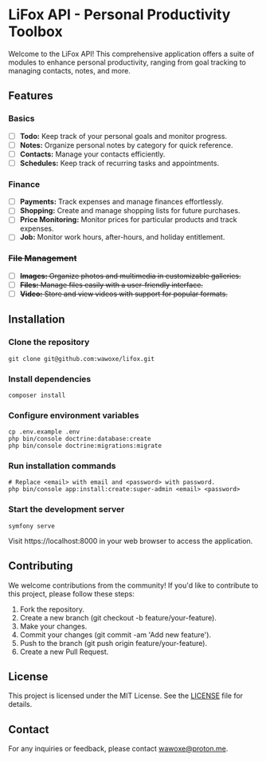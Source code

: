 # LiFox API - Personal Productivity Toolbox

Welcome to the LiFox API! This comprehensive application offers a suite of modules to 
enhance personal productivity, ranging from goal tracking to managing contacts, notes, 
and more.

## Features

### Basics

- [ ] **Todo:** Keep track of your personal goals and monitor progress.
- [ ] **Notes:** Organize personal notes by category for quick reference.
- [ ] **Contacts:** Manage your contacts efficiently.
- [ ] **Schedules:** Keep track of recurring tasks and appointments.

### Finance

- [ ] **Payments:** Track expenses and manage finances effortlessly.
- [ ] **Shopping:** Create and manage shopping lists for future purchases.
- [ ] **Price Monitoring:** Monitor prices for particular products and track expenses.
- [ ] **Job:** Monitor work hours, after-hours, and holiday entitlement.

### ~~File Management~~

- [ ] ~~**Images:** Organize photos and multimedia in customizable galleries.~~
- [ ] ~~**Files:** Manage files easily with a user-friendly interface.~~
- [ ] ~~**Video:** Store and view videos with support for popular formats.~~

## Installation

### Clone the repository

```shell
git clone git@github.com:wawoxe/lifox.git
```

### Install dependencies

```shell
composer install
```

### Configure environment variables

```shell
cp .env.example .env
php bin/console doctrine:database:create
php bin/console doctrine:migrations:migrate
```

### Run installation commands

```shell
# Replace <email> with email and <password> with password.
php bin/console app:install:create:super-admin <email> <password>
```

### Start the development server

```shell
symfony serve
```

Visit https://localhost:8000 in your web browser to access the application.

## Contributing

We welcome contributions from the community! If you'd like to contribute to this project, 
please follow these steps:

1. Fork the repository.
2. Create a new branch (git checkout -b feature/your-feature).
3. Make your changes.
4. Commit your changes (git commit -am 'Add new feature').
5. Push to the branch (git push origin feature/your-feature).
6. Create a new Pull Request.

## License

This project is licensed under the MIT License. See the [LICENSE](LICENSE) file for details.

## Contact

For any inquiries or feedback, please contact wawoxe@proton.me.
